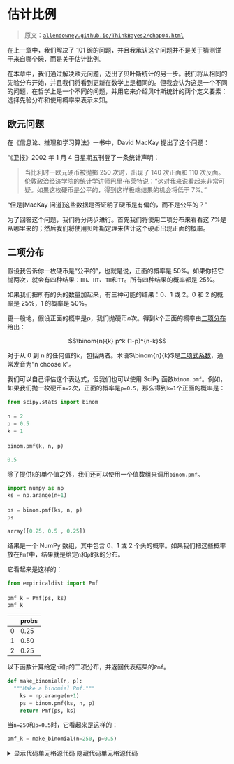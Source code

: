 # 估计比例

> 原文：[`allendowney.github.io/ThinkBayes2/chap04.html`](https://allendowney.github.io/ThinkBayes2/chap04.html)

在上一章中，我们解决了 101 碗的问题，并且我承认这个问题并不是关于猜测饼干来自哪个碗，而是关于估计比例。

在本章中，我们通过解决欧元问题，迈出了贝叶斯统计的另一步。我们将从相同的先验分布开始，并且我们将看到更新在数学上是相同的。但我会认为这是一个不同的问题，在哲学上是一个不同的问题，并用它来介绍贝叶斯统计的两个定义要素：选择先验分布和使用概率来表示未知。

## 欧元问题

在《信息论、推理和学习算法》一书中，David MacKay 提出了这个问题：

“《卫报》2002 年 1 月 4 日星期五刊登了一条统计声明：

> 当比利时一欧元硬币被抛掷 250 次时，出现了 140 次正面和 110 次反面。伦敦政治经济学院的统计学讲师巴里·布莱特说：“这对我来说看起来非常可疑。如果这枚硬币是公平的，得到这样极端结果的机会将低于 7%。”

“但是[MacKay 问道]这些数据是否证明了硬币是有偏的，而不是公平的？”

为了回答这个问题，我们将分两步进行。首先我们将使用二项分布来看看这 7%是从哪里来的；然后我们将使用贝叶斯定理来估计这个硬币出现正面的概率。

## 二项分布

假设我告诉你一枚硬币是“公平的”，也就是说，正面的概率是 50%。如果你把它抛两次，就会有四种结果：`HH`、`HT`、`TH`和`TT`。所有四种结果的概率都是 25%。

如果我们把所有的头的数量加起来，有三种可能的结果：0、1 或 2。0 和 2 的概率是 25%，1 的概率是 50%。

更一般地，假设正面的概率是$p$，我们抛硬币$n$次。得到$k$个正面的概率由[二项分布](https://en.wikipedia.org/wiki/Binomial_distribution)给出：

$$\binom{n}{k} p^k (1-p)^{n-k}$$

对于从 0 到 n 的任何值的$k$，包括两者。术语$\binom{n}{k}$是[二项式系数](https://en.wikipedia.org/wiki/Binomial_coefficient)，通常发音为“n choose k”。

我们可以自己评估这个表达式，但我们也可以使用 SciPy 函数`binom.pmf`。例如，如果我们抛一枚硬币`n=2`次，正面的概率是`p=0.5`，那么得到`k=1`个正面的概率是：

```py
from scipy.stats import binom

n = 2
p = 0.5
k = 1

binom.pmf(k, n, p) 
```

```py
0.5 
```

除了提供`k`的单个值之外，我们还可以使用一个值数组来调用`binom.pmf`。

```py
import numpy as np
ks = np.arange(n+1)

ps = binom.pmf(ks, n, p)
ps 
```

```py
array([0.25, 0.5 , 0.25]) 
```

结果是一个 NumPy 数组，其中包含 0、1 或 2 个头的概率。如果我们把这些概率放在`Pmf`中，结果就是给定`n`和`p`的`k`的分布。

它看起来是这样的：

```py
from empiricaldist import Pmf

pmf_k = Pmf(ps, ks)
pmf_k 
```

|  | probs |
| --- | --- |
| 0 | 0.25 |
| 1 | 0.50 |
| 2 | 0.25 |

以下函数计算给定`n`和`p`的二项分布，并返回代表结果的`Pmf`。

```py
def make_binomial(n, p):
  """Make a binomial Pmf."""
    ks = np.arange(n+1)
    ps = binom.pmf(ks, n, p)
    return Pmf(ps, ks) 
```

当`n=250`和`p=0.5`时，它看起来是这样的：

```py
pmf_k = make_binomial(n=250, p=0.5) 
```

<details class="hide above-input"><summary aria-label="Toggle hidden content">显示代码单元格源代码 隐藏代码单元格源代码</summary>

```py
from utils import decorate

pmf_k.plot(label='n=250, p=0.5')

decorate(xlabel='Number of heads (k)',
         ylabel='PMF',
         title='Binomial distribution') 
```</details> ![_images/78776da24ecbd5525d7f021195efd37ee9f890ed482a679078c11cd2f6e24baa.png](img/44850b0694a0ed061791879e0749472f.png)

这个分布中最可能的数量是 125：

```py
pmf_k.max_prob() 
```

```py
125 
```

但即使它是最可能的数量，我们得到恰好 125 个头的概率只有大约 5%。

```py
pmf_k[125] 
```

```py
0.05041221314731537 
```

在 MacKay 的例子中，我们得到了 140 个头，这比 125 个头更不可能：

```py
pmf_k[140] 
```

```py
0.008357181724917673 
```

在 MacKay 引用的文章中，统计学家说：“如果硬币是公平的，得到这样极端结果的机会将低于 7%。”

我们可以使用二项分布来检查他的数学。以下函数接受一个 PMF 并计算大于或等于`threshold`的数量的总概率。

```py
def prob_ge(pmf, threshold):
  """Probability of quantities greater than threshold."""
    ge = (pmf.qs >= threshold)
    total = pmf[ge].sum()
    return total 
```

这是得到 140 个或更多正面朝上的概率：

```py
prob_ge(pmf_k, 140) 
```

```py
0.033210575620022706 
```

`Pmf`提供了一个执行相同计算的方法。

```py
pmf_k.prob_ge(140) 
```

```py
0.033210575620022706 
```

结果约为 3.3%，低于引用的 7%。差异的原因是统计学家包括所有“和 140 一样极端”的结果，其中包括小于或等于 110 的结果。

要看出这是从哪里来的，回想一下预期的正面朝上的数量是 125。如果我们得到 140，我们超出了预期 15 个。如果我们得到 110，我们就少了 15 个。

7%是这两个“尾巴”的总和，如下图所示。

<details class="hide above-input"><summary aria-label="Toggle hidden content">显示代码单元格源代码 隐藏代码单元格源代码</summary>

```py
import matplotlib.pyplot as plt

def fill_below(pmf):
    qs = pmf.index
    ps = pmf.values
    plt.fill_between(qs, ps, 0, color='C5', alpha=0.4)

qs = pmf_k.index
fill_below(pmf_k[qs>=140])
fill_below(pmf_k[qs<=110])
pmf_k.plot(label='n=250, p=0.5')

decorate(xlabel='Number of heads (k)',
         ylabel='PMF',
         title='Binomial distribution') 
```</details> ![_images/bbe850c4ba1754c42250404d1be42aca905c5085d068a8cd75a524120acd38b2.png](img/4a2b927f5fdf7388f4b220f8fb043f38.png)

这是我们如何计算左尾的总概率。

```py
pmf_k.prob_le(110) 
```

```py
0.033210575620022706 
```

小于或等于 110 的结果的概率也是 3.3%，因此“和 140 一样极端”的结果的总概率是 6.6%。

这个计算的要点是，如果硬币是公平的，这些极端的结果是不太可能的。

这很有趣，但并没有回答 MacKay 的问题。让我们看看能否。

## 贝叶斯估计

任何给定的硬币在边缘旋转时都有一定的概率正面朝上；我将这个概率称为`x`。认为`x`取决于硬币的物理特征，比如重量的分布，似乎是合理的。如果一个硬币完全平衡，我们期望`x`接近 50%，但对于一个不平衡的硬币，`x`可能会有很大不同。我们可以使用贝叶斯定理和观察到的数据来估计`x`。

为简单起见，我将从一个均匀先验开始，假设`x`的所有值是同等可能的。这可能不是一个合理的假设，所以我们稍后会回来考虑其他的先验。

我们可以这样制作一个均匀先验：

```py
hypos = np.linspace(0, 1, 101)
prior = Pmf(1, hypos) 
```

`hypos`是 0 到 1 之间等间距数值的数组。

我们可以使用假设来计算可能性，就像这样：

```py
likelihood_heads = hypos
likelihood_tails = 1 - hypos 
```

我将正面朝上和反面朝上的可能性放在一个字典中，以便更容易进行更新。

```py
likelihood = {
    'H': likelihood_heads,
    'T': likelihood_tails
} 
```

为了表示数据，我将构建一个字符串，其中`H`重复 140 次，`T`重复 110 次。

```py
dataset = 'H' * 140 + 'T' * 110 
```

以下函数进行更新。

```py
def update_euro(pmf, dataset):
  """Update pmf with a given sequence of H and T."""
    for data in dataset:
        pmf *= likelihood[data]

    pmf.normalize() 
```

第一个参数是代表先验的`Pmf`。第二个参数是一个字符串序列。每次循环时，我们将`pmf`乘以一个结果的可能性，`H`代表正面，`T`代表反面。

请注意，`normalize`在循环外部，因此后验分布只在最后归一化一次。这比在每次旋转后对其进行归一化更有效（尽管后面我们会看到它也可能导致浮点运算问题）。

这是我们如何使用`update_euro`。

```py
posterior = prior.copy()
update_euro(posterior, dataset) 
```

这就是后验的样子。

<details class="hide above-input"><summary aria-label="Toggle hidden content">显示代码单元格内容 隐藏代码单元格内容</summary>

```py
def decorate_euro(title):
    decorate(xlabel='Proportion of heads (x)',
             ylabel='Probability',
             title=title) 
```</details> <details class="hide above-input"><summary aria-label="Toggle hidden content">显示代码单元格源代码 隐藏代码单元格源代码</summary>

```py
posterior.plot(label='140 heads out of 250', color='C4')
decorate_euro(title='Posterior distribution of x') 
```</details> ![_images/dd30c6b049d5869916cbb249de23ebe991fb42772dad3eb5da6714b70d4aeb42.png](img/e21c1ee951a38a073f43534b28b4d6c7.png)

这个图显示了`x`的后验分布，即我们观察到的硬币正面朝上的比例。

后验分布表示我们在看到数据后对`x`的信念。它表明小于 0.4 和大于 0.7 的值是不太可能的；0.5 到 0.6 之间的值是最有可能的。

事实上，`x`的最可能值是 0.56，这是数据集`140/250`中正面朝上的比例。

```py
posterior.max_prob() 
```

```py
0.56 
```

## 三角形先验

到目前为止，我们一直在使用均匀先验：

```py
uniform = Pmf(1, hypos, name='uniform')
uniform.normalize() 
```

但根据我们对硬币的了解，这可能不是一个合理的选择。我可以相信，如果硬币是不对称的，`x`可能会大大偏离 0.5，但比利时欧元硬币如此不平衡，`x`为 0.1 或 0.9 似乎不太可能。

选择一个先验，使`x`的值接近 0.5 的概率更高，而极端值的概率更低可能更合理。

例如，让我们尝试一个三角形状的先验。以下是构造它的代码：

```py
ramp_up = np.arange(50)
ramp_down = np.arange(50, -1, -1)

a = np.append(ramp_up, ramp_down)

triangle = Pmf(a, hypos, name='triangle')
triangle.normalize() 
```

```py
2500 
```

`arange`返回一个 NumPy 数组，所以我们可以使用`np.append`将`ramp_down`附加到`ramp_up`的末尾。然后我们使用`a`和`hypos`来制作一个`Pmf`。

下图显示了结果，以及均匀的先验。

<details class="hide above-input"><summary aria-label="Toggle hidden content">显示代码单元格源代码 隐藏代码单元格源代码</summary>

```py
uniform.plot()
triangle.plot()
decorate_euro(title='Uniform and triangle prior distributions') 
```</details> ![_images/4cdca293cccae337c63f6c15db30cf19669f1955bef2dc4da5e6bd5ac35c56cd.png](img/bbac65b9451d9bfb85aa0550962f4bb9.png)

现在我们可以使用相同的数据更新两个先验：

```py
update_euro(uniform, dataset)
update_euro(triangle, dataset) 
```

这是后验分布。

<details class="hide above-input"><summary aria-label="Toggle hidden content">显示代码单元格源代码 隐藏代码单元格源代码</summary>

```py
uniform.plot()
triangle.plot()
decorate_euro(title='Posterior distributions') 
```</details> ![_images/53d63fd46dbabe83c44373b98d53b283d13d9308199d87274f185e49165ae929.png](img/7fe81d981e1a21fa9014aff9ec397feb.png)

后验分布之间的差异几乎看不见，而且非常小，实际上几乎没有什么影响。

这是个好消息。要知道为什么，想象一下两个人对哪个先验更好，均匀还是三角形，进行激烈争论。他们每个人都有自己偏好的原因，但没有人能说服对方改变主意。

但假设他们同意使用数据来更新他们的信念。当他们比较他们的后验分布时，他们发现几乎没有什么可以争论的了。

这是**淹没先验**的一个例子：有了足够的数据，以不同先验开始的人们倾向于收敛到相同的后验分布。

## 二项式似然函数

到目前为止，我们一次计算一个旋转的更新，因此对于欧元问题，我们必须进行 250 次更新。

一个更有效的替代方法是一次计算整个数据集的似然。对于每个假设的`x`值，我们必须计算在 250 次旋转中出现 140 次正面朝上的概率。

好吧，我们知道如何做了；这是二项分布回答的问题。如果正面朝上的概率是$p$，则在$n$次旋转中出现$k$次正面朝上的概率是：

$$\binom{n}{k} p^k (1-p)^{n-k}$$

我们可以使用 SciPy 来计算它。以下函数接受一个代表先验分布的`Pmf`和一个代表数据的整数元组：

```py
from scipy.stats import binom

def update_binomial(pmf, data):
  """Update pmf using the binomial distribution."""
    k, n = data
    xs = pmf.qs
    likelihood = binom.pmf(k, n, xs)
    pmf *= likelihood
    pmf.normalize() 
```

数据用`k`和`n`的值组成的元组表示，而不是一长串的结果。以下是更新。

```py
uniform2 = Pmf(1, hypos, name='uniform2')
data = 140, 250
update_binomial(uniform2, data) 
```

我们可以使用`allclose`来确认结果与前一节中的结果相同，除了一个小的浮点舍入误差。

```py
np.allclose(uniform, uniform2) 
```

```py
True 
```

但这种计算方式更有效率。

## 贝叶斯统计

你可能已经注意到了欧元问题和<<_101Bowls>>中的 101 碗问题之间的相似之处。先验分布相同，似然性相同，而且使用相同的数据结果也将相同。但有两个不同之处。

首先是选择先验的问题。有 101 个碗，均匀的先验是由问题的陈述隐含的，问题陈述说我们以相等的概率随机选择一个碗。

在欧元问题中，选择先验是主观的；也就是说，合理的人可能会有不同的意见，也许是因为他们对硬币有不同的信息，或者是因为他们以不同的方式解释相同的信息。

由于先验是主观的，后验也是主观的。有些人认为这可能有问题。

另一个区别在于我们正在估计的性质。在 101 碗问题中，我们随机选择碗，因此计算选择每个碗的概率是毫无争议的。在欧元问题中，正面的比例是给定硬币的物理特性。根据概率的某些解释，这是一个问题，因为物理特性不被认为是随机的。

例如，考虑宇宙的年龄。目前，我们最好的估计是 138.0 亿年，但它可能偏差 0.02 亿年（参见[这里](https://en.wikipedia.org/wiki/Age_of_the_universe)）。

现在假设我们想知道宇宙的年龄实际上是否超过 138.1 亿年的概率。根据概率的某些解释，我们将无法回答这个问题。我们将被要求说：“宇宙的年龄不是一个随机数量，因此它没有超过特定值的概率。”

根据概率的贝叶斯解释，将物理量视为随机并计算与其相关的概率是有意义且有用的。

在欧元问题中，先验分布代表我们对硬币的一般信念，后验分布代表我们在看到数据后对特定硬币的信念。因此，我们可以使用后验分布来计算有关硬币及其正面比例的概率。

先验的主观性和后验的解释是使用贝叶斯定理和进行贝叶斯统计之间的关键区别。

贝叶斯定理是概率的数学定律；没有理智的人会反对它。但贝叶斯统计却令人意外地有争议。从历史上看，许多人对其主观性和将概率用于非随机事物感到困扰。

如果你对这段历史感兴趣，我推荐 Sharon Bertsch McGrayne 的书，*[The Theory That Would Not Die](https://yalebooks.yale.edu/book/9780300188226/theory-would-not-die)*。

## 总结

在本章中，我提出了大卫·麦凯的欧元问题，并开始解决它。根据数据，我们计算了`x`的后验分布，即欧元硬币正面朝上的概率。

我们尝试了两种不同的先验，用相同的数据进行了更新，发现后验几乎相同。这是个好消息，因为它表明，如果两个人从不同的信念出发并看到相同的数据，他们的信念往往会趋于一致。

本章介绍了二项分布，我们用它来更有效地计算后验分布。我讨论了应用贝叶斯定理的不同之处，就像在 101 碗问题中一样，以及进行贝叶斯统计，就像在欧元问题中一样。

然而，我们仍然没有回答麦凯的问题：“这些数据是否证明了硬币有偏向性而不是公平的？”我将让这个问题再悬而未决一会儿；我们将在<<_Testing>>中回到这个问题。

在下一章中，我们将解决与计数有关的问题，包括火车、坦克和兔子。

但首先你可能想要解决这些练习。

## 练习

**练习：**在美国职业棒球大联盟中，大多数球员的打击率在 0.200 和 0.330 之间，这意味着他们击中的概率在 0.2 和 0.33 之间。

假设一名首次出场的球员在 3 次尝试中击中 3 次。他们击中的概率的后验分布是什么？

对于这个练习，我将通过从均匀分布开始并使用虚构的数据进行更新，直到它具有反映我对打击率背景知识的形状来构建先验分布。

这是均匀的先验：

<details class="hide above-input"><summary aria-label="Toggle hidden content">显示代码单元格内容 隐藏代码单元格内容</summary>

```py
hypos = np.linspace(0.1, 0.4, 101)
prior = Pmf(1, hypos) 
```</details>

这是一个可能性的字典，`Y`表示得到一个命中，`N`表示没有得到一个命中。

<details class="hide above-input"><summary aria-label="切换隐藏内容">显示代码单元格内容 隐藏代码单元格内容</summary>

```py
likelihood = {
    'Y': hypos,
    'N': 1-hypos
} 
```</details>

这是一个产生合理先验分布的数据集。

<details class="hide above-input"><summary aria-label="切换隐藏内容">显示代码单元格内容 隐藏代码单元格内容</summary>

```py
dataset = 'Y' * 25 + 'N' * 75 
```</details>

这是用虚构数据更新的。

<details class="hide above-input"><summary aria-label="切换隐藏内容">显示代码单元格内容 隐藏代码单元格内容</summary>

```py
for data in dataset:
    prior *= likelihood[data]

prior.normalize() 
```</details>

最后，这就是先验的样子。

<details class="hide above-input"><summary aria-label="切换隐藏内容">显示代码单元格内容 隐藏代码单元格内容</summary>

```py
prior.plot(label='prior')
decorate(xlabel='Probability of getting a hit',
         ylabel='PMF') 
```

![_images/113a21d5073b3244e9b3de11539ffe19d34f4bc5fb44f1501c7f35824bc000d4.png](img/34271f5e5462fbc71579f1c2dd2641d0.png)</details>

这个分布表明大多数球员的击球率接近 250，只有少数球员的击球率低于 175 或高于 350。我不确定这个先验分布如何准确地反映了大联盟棒球击球率的分布，但对于这个练习来说已经足够了。

现在使用数据更新这个分布并绘制后验分布。后验分布中最可能的数量是什么？

<details class="hide above-input"><summary aria-label="切换隐藏内容">显示代码单元格内容 隐藏代码单元格内容</summary>

```py
# Solution

posterior = prior.copy()

for data in 'YYY':
    posterior *= likelihood[data]

posterior.normalize() 
```

```py
0.017944179687707326 
```</details> <details class="hide above-input"><summary aria-label="切换隐藏内容">显示代码单元格内容 隐藏代码单元格内容</summary>

```py
# Solution

prior.plot(label='prior')
posterior.plot(label='posterior ')
decorate(xlabel='Probability of getting a hit',
         ylabel='PMF') 
```

![_images/22d82381a7a62c41f12af9cfbff8febaa9b39ee34d570c2575e5622c02a24cc0.png](img/f3ea843204a9b62a832df31ac2e4bfd5.png)</details><details class="hide above-input"><summary aria-label="切换隐藏内容">显示代码单元格内容 隐藏代码单元格内容</summary>

```py
# Solution

prior.max_prob() 
```

```py
0.25 
```</details> <details class="hide above-input"><summary aria-label="切换隐藏内容">显示代码单元格内容 隐藏代码单元格内容</summary>

```py
# Solution

posterior.max_prob() 
```

```py
0.271 
```</details>

**练习：**每当你调查人们对敏感问题的看法时，你都必须处理[社会期望偏差](https://en.wikipedia.org/wiki/Social_desirability_bias)，即人们倾向于调整他们的答案以展现自己最积极的一面。改善结果准确性的一种方法是[随机响应](https://en.wikipedia.org/wiki/Randomized_response)。

举个例子，假设你想知道有多少人在报税时作弊。如果你直接问他们，很可能一些作弊者会撒谎。如果你间接地问他们，就像这样：让每个人抛一枚硬币，而不透露结果，

+   如果他们得到正面，他们会报告 YES。

+   如果他们得到反面，他们会诚实地回答问题“你有没有在报税时作弊？”

如果有人说 YES，我们不知道他们是否真的在报税时作弊；他们可能已经翻了正面。知道这一点，人们可能更愿意诚实地回答。

假设你以这种方式调查了 100 个人，得到了 80 个 YES 和 20 个 NO。根据这些数据，作弊纳税人的比例的后验分布是什么？后验分布中最可能的数量是什么？

<details class="hide above-input"><summary aria-label="切换隐藏内容">显示代码单元格内容 隐藏代码单元格内容</summary>

```py
# Solution

# I'll use a uniform distribution again, although there might
# be background information we could use to choose a more
# specific prior.

hypos = np.linspace(0, 1, 101)
prior = Pmf(1, hypos) 
```</details> <details class="hide above-input"><summary aria-label="切换隐藏内容">显示代码单元格内容 隐藏代码单元格内容</summary>

```py
# Solution

# If the actual fraction of cheaters is `x`, the number of
# YESes is (0.5 + x/2), and the number of NOs is (1-x)/2

likelihood = {
    'Y': 0.5 + hypos/2,
    'N': (1-hypos)/2
} 
```</details> <details class="hide above-input"><summary aria-label="切换隐藏内容">显示代码单元格内容 隐藏代码单元格内容</summary>

```py
# Solution

dataset = 'Y' * 80 + 'N' * 20

posterior = prior.copy()

for data in dataset:
    posterior *= likelihood[data]

posterior.normalize() 
```

```py
3.6945139133967024e-21 
```</details> <details class="hide above-input"><summary aria-label="切换隐藏内容">显示代码单元格内容 隐藏代码单元格内容</summary>

```py
# Solution

posterior.plot(label='80 YES, 20 NO')
decorate(xlabel='Proportion of cheaters',
         ylabel='PMF') 
```

![_images/449441453b54871fe06691651a71cb5ad95283abe7e5a15c06079f2a6f1dc9e7.png](img/93982c0082f09b712a1752d059bc55df.png)</details><details class="hide above-input"><summary aria-label="Toggle hidden content">显示代码单元格内容 隐藏代码单元格内容</summary>

```py
# Solution

posterior.idxmax() 
```

```py
0.6 
```</details>

**练习：** 假设你想测试一枚硬币是否公平，但又不想把它抛几百次。所以你制造了一台自动旋转硬币并使用计算机视觉来确定结果的机器。

然而，你发现这台机器并不总是准确的。具体来说，假设实际上出现正面被报告为反面，或者实际上出现反面被报告为正面的概率是`y=0.2`。

如果我们把一枚硬币抛 250 次，机器报告说有 140 个正面，那么`x`的后验分布是什么？当你改变`y`的值时会发生什么？

<details class="hide above-input"><summary aria-label="Toggle hidden content">显示代码单元格内容 隐藏代码单元格内容</summary>

```py
# Solution

def update_unreliable(pmf, dataset, y):

    likelihood = {
        'H': (1-y) * hypos + y * (1-hypos),
        'T': y * hypos + (1-y) * (1-hypos)
    }
    for data in dataset:
        pmf *= likelihood[data]

    pmf.normalize() 
```</details> <details class="hide above-input"><summary aria-label="Toggle hidden content">显示代码单元格内容 隐藏代码单元格内容</summary>

```py
# Solution

hypos = np.linspace(0, 1, 101)
prior = Pmf(1, hypos)
dataset = 'H' * 140 + 'T' * 110

posterior00 = prior.copy()
update_unreliable(posterior00, dataset, 0.0)

posterior02 = prior.copy()
update_unreliable(posterior02, dataset, 0.2)

posterior04 = prior.copy()
update_unreliable(posterior04, dataset, 0.4) 
```</details> <details class="hide above-input"><summary aria-label="Toggle hidden content">显示代码单元格内容 隐藏代码单元格内容</summary>

```py
# Solution

posterior00.plot(label='y = 0.0')
posterior02.plot(label='y = 0.2')
posterior04.plot(label='y = 0.4')
decorate(xlabel='Proportion of heads',
         ylabel='PMF') 
```

![_images/e9299449114d960b46cbaa39aec91bbe8cc5f1098a613525faf9b79a51a7eead.png](img/1aa8dbcda6ca8c617a855081f23147f0.png)</details><details class="hide above-input"><summary aria-label="Toggle hidden content">显示代码单元格内容 隐藏代码单元格内容</summary>

```py
# Solution

posterior00.idxmax(), posterior02.idxmax(), posterior04.idxmax() 
```

```py
(0.56, 0.6, 0.8) 
```</details>

**练习：** 为了应对外星人入侵，地球防御联盟（EDL）一直在研发新型导弹来击落太空入侵者。当然，一些导弹设计比其他的更好；让我们假设每种设计都有一定的概率击中外星飞船，`x`。

根据以前的测试，设计人口中`x`的分布在 0.1 和 0.4 之间大致均匀。

现在假设正在测试新的绝密 Alien Blaster 9000。在一次新闻发布会上，一位 EDL 将军报告说，新设计已经进行了两次测试，在每次测试中进行了两次射击。测试的结果是保密的，所以将军不会说击中了多少目标，但他们报告说：“在两次测试中击中了相同数量的目标，所以我们有理由认为这个新设计是一致的。”

这个数据是好还是坏？也就是说，它增加还是减少了你对 Alien Blaster 9000 的估计？

提示：如果击中每个目标的概率是$x$，那么在两次测试中击中一个目标的概率是$\left[2x(1-x)\right]²$。

<details class="hide above-input"><summary aria-label="Toggle hidden content">显示代码单元格内容 隐藏代码单元格内容</summary>

```py
# Solution

hypos = np.linspace(0.1, 0.4, 101)
prior = Pmf(1, hypos) 
```</details> <details class="hide above-input"><summary aria-label="Toggle hidden content">显示代码单元格内容 隐藏代码单元格内容</summary>

```py
# Solution

# Here's a specific version for n=2 shots per test

x = hypos
likes = [(1-x)**4, (2*x*(1-x))**2, x**4]
likelihood = np.sum(likes, axis=0) 
```</details> <details class="hide above-input"><summary aria-label="Toggle hidden content">显示代码单元格内容 隐藏代码单元格内容</summary>

```py
# Solution

# Here's a more general version for any n shots per test

from scipy.stats import binom

n = 2
likes2 = [binom.pmf(k, n, x)**2 for k in range(n+1)]
likelihood2 = np.sum(likes2, axis=0) 
```</details> <details class="hide above-input"><summary aria-label="Toggle hidden content">显示代码单元格内容 隐藏代码单元格内容</summary>

```py
# Solution

# Here are the likelihoods, computed both ways

import matplotlib.pyplot as plt

plt.plot(x, likelihood, label='special case')
plt.plot(x, likelihood2, label='general formula')
decorate(xlabel='Probability of hitting the target',
         ylabel='Likelihood',
         title='Likelihood of getting the same result') 
```

![_images/c9c1e9bf10d628665828b3673a516fa1b68f6db8450ad81025e9011aacc14f48.png](img/40f4649b80c1401e56fe80eea719188b.png)</details><details class="hide above-input"><summary aria-label="Toggle hidden content">显示代码单元格内容 隐藏代码单元格内容</summary>

```py
# Solution

posterior = prior * likelihood
posterior.normalize() 
```

```py
49.129627998379995 
```</details> <details class="hide above-input"><summary aria-label="Toggle hidden content">显示代码单元格内容 隐藏代码单元格内容</summary>

```py
# Solution

posterior.plot(label='Two tests, two shots, same outcome',
               color='C4')
decorate(xlabel='Probability of hitting the target',
         ylabel='PMF',
         title='Posterior distribution',
         ylim=[0, 0.015]) 
```

![_images/4c35edb942e0b9bc2704ca667de18b2127c8b149fac68f4406b38a173a4d8331.png](img/fac2d3e336dd1ade8daa9482137f1b27.png)</details><details class="hide above-input"><summary aria-label="Toggle hidden content">显示代码单元格内容 隐藏代码单元格内容</summary>

```py
# Solution

# Getting the same result in both tests is more likely for 
# extreme values of `x` and least likely when `x=0.5`.

# In this example, the prior indicates that `x` is less than 0.5,
# and the update gives more weight to extreme values.

# So the dataset makes lower values of `x` more likely. 
```</details>
